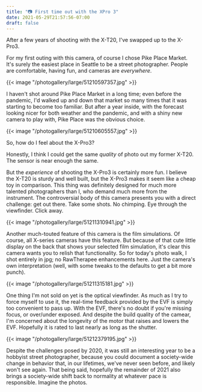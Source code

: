 ```yaml
---
title: "📷 First time out with the XPro 3"
date: 2021-05-29T21:57:56-07:00
draft: false
---
```


After a few years of shooting with the X-T20, I've swapped up to the X-Pro3.

For my first outing with this camera, of course I chose Pike Place Market. It's surely the easiest place in Seattle to be a street photographer. People are comfortable, having fun, and cameras are *everywhere*.

{{< image "/photogallery/large/51210597357.jpg" >}}

I haven't shot around Pike Place Market in a long time; even before the pandemic, I'd walked up and down that market so many times that it was starting to become too familiar.  But after a year inside, with the forecast looking nicer for both weather and the pandemic, and with a shiny new camera to play with, Pike Place was the obvious choice.

{{< image "/photogallery/large/51210605557.jpg" >}}

So, how do I feel about the X-Pro3?

Honestly, I think I could get the same *quality* of photo out my former X-T20.  The sensor is near enough the same.

But the *experience* of shooting the X-Pro3 is certainly more fun.  I believe the X-T20 is sturdy and well built, but the X-Pro3 makes it seem like a cheap toy in comparison.  This thing was definitely designed for much more talented photographers than I, who demand much more from the instrument.  The controversial body of this camera presents you with a direct challenge: get out there.  Take some shots.  No chimping.  Eye through the viewfinder.  Click away.

{{< image "/photogallery/large/51211310941.jpg" >}}

Another much-touted feature of this camera is the film simulations.  Of course, all X-series cameras have this feature.  But because of that cute little display on the back that shows your selected film simulation, it's clear this camera wants you to relish that functionality.  So for today's photo walk, I shot entirely in jpg; no RawTherapee enhancements here.  Just the camera's own interpretation (well, with some tweaks to the defaults to get a bit more punch).

{{< image "/photogallery/large/51211315181.jpg" >}}

One thing I'm not sold on yet is the optical viewfinder.  As much as I try to force myself to use it, the real-time feedback provided by the EVF is simply too convenient to pass up.  With the EVF, there's no doubt if you're missing focus, or over/under exposed.  And despite the build quality of the camear, I'm concerned about the longevity of the motor that raises and lowers the EVF.  Hopefully it is rated to last nearly as long as the shutter.

{{< image "/photogallery/large/51212379195.jpg" >}}

Despite the challenges posed by 2020, it was still an interesting year to be a hobbyist street photographer, because you could document a society-wide change in behavior that, in our lifetimes, we've never seen before, and likely won't see again.  That being said, hopefully the remainder of 2021 also brings a society-wide shift back to normality at whatever pace is responsible.  Imagine the photos.